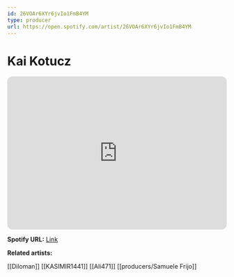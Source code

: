 ```yaml
---
id: 26VOAr6XYr6jvIo1FmB4YM
type: producer
url: https://open.spotify.com/artist/26VOAr6XYr6jvIo1FmB4YM
---
```

# Kai Kotucz

<iframe style="border-radius:12px" src="https://open.spotify.com/embed/artist/26VOAr6XYr6jvIo1FmB4YM" width="100%" height="352" frameBorder="0" allowfullscreen="" allow="autoplay; clipboard-write; encrypted-media; fullscreen; picture-in-picture" loading="lazy"></iframe>

**Spotify URL:** [Link](https://open.spotify.com/artist/26VOAr6XYr6jvIo1FmB4YM)

**Related artists:**

[[Diloman]]
[[KASIMIR1441]]
[[Ali471]]
[[producers/Samuele Frijo]]
